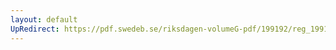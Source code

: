 ```yaml
---
layout: default
UpRedirect: https://pdf.swedeb.se/riksdagen-volumeG-pdf/199192/reg_199192/reg_199192_0238.pdf
---
```


